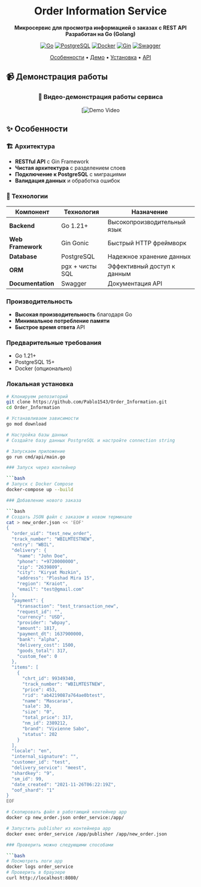 <div align="center">

# Order Information Service

**Микросервис для просмотра информацией о заказах с REST API**  
**Разработан на Go (Golang)**  

[![Go](https://img.shields.io/badge/Go-1.21+-00ADD8?style=for-the-badge&logo=go&logoColor=white)](https://golang.org/)
[![PostgreSQL](https://img.shields.io/badge/PostgreSQL-15-336791?style=for-the-badge&logo=postgresql)](https://www.postgresql.org/)
[![Docker](https://img.shields.io/badge/Docker-28.5.1-2496ED?style=for-the-badge&logo=docker&logoColor=white)](https://www.docker.com/)
[![Gin](https://img.shields.io/badge/Gin%20Framework-1.9.1-009688?style=for-the-badge&logo=go&logoColor=white)](https://gin-gonic.com/)
[![Swagger](https://img.shields.io/badge/Swagger-3.0-85EA2D?style=for-the-badge&logo=swagger&logoColor=black)](https://swagger.io/)

[Особенности](#-особенности) • [Демо](#-демонстрация) • [Установка](#-установка) • [API](#-api-документация)

</div>

## 📹 Демонстрация работы

<div align="center">

### 🎥 Видео-демонстрация работы сервиса

[![Demo Video](https://drive.google.com/file/d/1WGPNU-y9FjZeEahE84x1qdbCBcarm1i3/view?usp=sharing)

</div>

## ✨ Особенности

### 🏗️ Архитектура
- **RESTful API** с Gin Framework
- **Чистая архитектура** с разделением слоев
- **Подключение к PostgreSQL** с миграциями
- **Валидация данных** и обработка ошибок

### 🔧 Технологии
| Компонент | Технология | Назначение |
|-----------|------------|------------|
| **Backend** | Go 1.21+ | Высокопроизводительный язык |
| **Web Framework** | Gin Gonic | Быстрый HTTP фреймворк |
| **Database** | PostgreSQL | Надежное хранение данных |
| **ORM** | pgx + чисты SQL | Эффективный доступ к данным |
| **Documentation** | Swagger | Документация API |

### Производительность
- **Высокая производительность** благодаря Go
- **Минимальное потребление памяти**
- **Быстрое время ответа** API

### Предварительные требования
- Go 1.21+
- PostgreSQL 15+
- Docker (опционально)

### Локальная установка

```bash
# Клонируем репозиторий
git clone https://github.com/Pablo1543/Order_Information.git
cd Order_Information

# Устанавливаем зависимости
go mod download

# Настройка базы данных
# Создайте базу данных PostgreSQL и настройте connection string

# Запускаем приложение
go run cmd/api/main.go

### Запуск через контейнер

```bash
# Запуск с Docker Compose
docker-compose up --build

### Добавление нового заказа

```bash
# Создать JSON файл с заказом в новом терминале
cat > new_order.json << 'EOF'
{
  "order_uid": "test_new_order",
  "track_number": "WBILMTESTNEW",
  "entry": "WBIL",
  "delivery": {
    "name": "John Doe",
    "phone": "+9720000000",
    "zip": "2639809",
    "city": "Kiryat Mozkin",
    "address": "Ploshad Mira 15",
    "region": "Kraiot",
    "email": "test@gmail.com"
  },
  "payment": {
    "transaction": "test_transaction_new",
    "request_id": "",
    "currency": "USD",
    "provider": "wbpay",
    "amount": 1817,
    "payment_dt": 1637900000,
    "bank": "alpha",
    "delivery_cost": 1500,
    "goods_total": 317,
    "custom_fee": 0
  },
  "items": [
    {
      "chrt_id": 99349340,
      "track_number": "WBILMTESTNEW",
      "price": 453,
      "rid": "ab4219087a764ae0btest",
      "name": "Mascaras",
      "sale": 30,
      "size": "0",
      "total_price": 317,
      "nm_id": 2389212,
      "brand": "Vivienne Sabo",
      "status": 202
    }
  ],
  "locale": "en",
  "internal_signature": "",
  "customer_id": "test",
  "delivery_service": "meest",
  "shardkey": "9",
  "sm_id": 99,
  "date_created": "2021-11-26T06:22:19Z",
  "oof_shard": "1"
}
EOF

# Скопировать файл в работающий контейнер app
docker cp new_order.json order_service:/app/

# Запустить publisher из контейнера app
docker exec order_service /app/publisher /app/new_order.json

### Проверить можно следующими способами

```bash
# Посмотреть логи app
docker logs order_service
# Проверить в браузере
curl http://localhost:8080/
